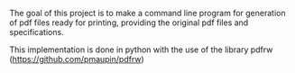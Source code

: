 The goal of this project is to make a command line program for generation of pdf files ready for printing, providing the original pdf files and specifications.

This implementation is done in python with the use of the library pdfrw (https://github.com/pmaupin/pdfrw)